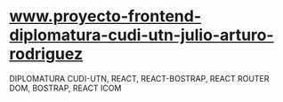 # www.proyecto-frontend-diplomatura-cudi-utn-julio-arturo-rodriguez
DIPLOMATURA CUDI-UTN, REACT, REACT-BOSTRAP, REACT ROUTER DOM, BOSTRAP, REACT ICOM
